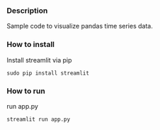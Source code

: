 ### Description
Sample code to visualize pandas time series data.

### How to install 
Install streamlit via pip

```sudo pip install streamlit```

### How to run
run app.py

```streamlit run app.py ```

